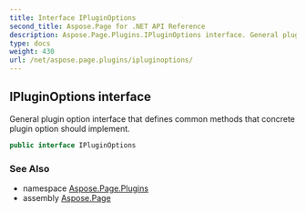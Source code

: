 ```yaml
---
title: Interface IPluginOptions
second_title: Aspose.Page for .NET API Reference
description: Aspose.Page.Plugins.IPluginOptions interface. General plugin option interface that defines common methods that concrete plugin option should implement
type: docs
weight: 430
url: /net/aspose.page.plugins/ipluginoptions/
---
```

## IPluginOptions interface

General plugin option interface that defines common methods that concrete plugin option should implement.

```csharp
public interface IPluginOptions
```

### See Also

* namespace [Aspose.Page.Plugins](../../aspose.page.plugins/)
* assembly [Aspose.Page](../../)



